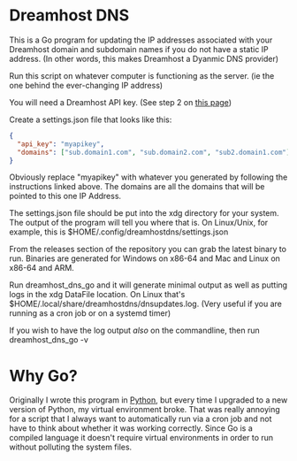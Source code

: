 # Dreamhost DNS

This is a Go program for updating the IP addresses associated with your Dreamhost domain and subdomain names if you do not have a static IP address. (In other words, this makes Dreamhost a Dyanmic DNS provider)

Run this script on whatever computer is functioning as the server. (ie the one behind the ever-changing IP address)

You will need a Dreamhost API key. (See step 2 on [this page](https://help.dreamhost.com/hc/en-us/articles/4407354972692-Connecting-to-the-DreamHost-API))

Create a settings.json file that looks like this:

```json
{
  "api_key": "myapikey",
  "domains": ["sub.domain1.com", "sub.domain2.com", "sub2.domain1.com"]
}
```
Obviously replace "myapikey" with whatever you generated by following the instructions linked above. The domains are all the domains that will be pointed to this one IP Address. 

The settings.json file should be put into the xdg directory for your system. The output of the program will tell you where that is. On Linux/Unix, for example, this is $HOME/.config/dreamhostdns/settings.json

From the releases section of the repository you can grab the latest binary to run. Binaries are generated for Windows on x86-64 and Mac and Linux on x86-64 and ARM.

Run dreamhost_dns_go and it will generate minimal output as well as putting logs in the xdg DataFile location. On Linux that's $HOME/.local/share/dreamhostdns/dnsupdates.log. (Very useful if you are running as a cron job or on a systemd timer)

If you wish to have the log output *also* on the commandline, then run dreamhost_dns_go -v

# Why Go?

Originally I wrote this program in [Python](https://github.com/djotaku/dreamhost_dns), but every time I upgraded to a new version of Python, my virtual environment broke. That was really annoying for a script that I always want to automatically run via a cron job and not have to think about whether it was working correctly. Since Go is a compiled language it doesn't require virtual environments in order to run without polluting the system files.

